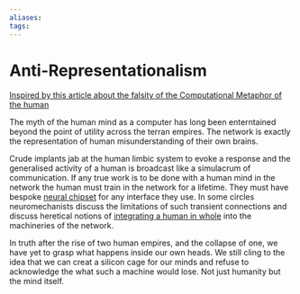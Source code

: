 ```yaml
---
aliases:
tags:
---
```


# Anti-Representationalism

[Inspired by this article about the falsity of the Computational Metaphor of the human](https://aeon.co/essays/your-brain-does-not-process-information-and-it-is-not-a-computer?mc_cid=9e80c8cf81&mc_eid=603c2330b2)

The myth of the human mind as a computer has long been enterntained beyond the point of utility across the terran empires. The network is exactly the representation of human misunderstanding of their own brains. 

Crude implants jab at the human limbic system to evoke a response and the generalised activity of a human is broadcast like a simulacrum of communication. If any true work is to be done with a human mind in the network the human must train in the network for a lifetime. They must have bespoke [neural chipset](../Technology/network/fractal-manufacturing.md) for any interface they use. In some circles neuromechanists discuss the limitations of such transient connections and discuss heretical notions of [integrating a human in whole](../Technology/network/anchor.md) into the machineries of the network.

In truth after the rise of two human empires, and the collapse of one, we have yet to grasp what happens inside our own heads. We still cling to the idea that we can creat a silicon cage for our minds and refuse to acknowledge the what such a machine would lose. Not just humanity but the mind itself. 